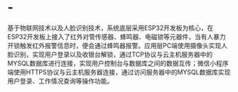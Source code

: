 # -
基于物联网技术以及人脸识别技术，系统底层采用ESP32开发板为核心，在ESP32开发板上接入了红外对管传感器、蜂鸣器、电磁锁等元器件，当有人暴力开锁触发红外报警信息时，便会通过蜂鸣器报警。应用层PC端使用摄像头实现人脸识别，实现用户登录以及收银台解锁，通过TCP协议与云主机服务器中的MYSQL数据库进行连接，实现用户控制台与数据库之间的数据互传；微信小程序端使用HTTPS协议与云主机服务器连接，通过访问服务器中的MYSQL数据库实现用户登录、工作情况查询等操作功能。
